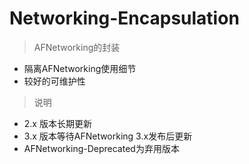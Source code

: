 # Networking-Encapsulation

> AFNetworking的封装

* 隔离AFNetworking使用细节
* 较好的可维护性

> 说明

* 2.x 版本长期更新
* 3.x 版本等待AFNetworking 3.x发布后更新
* AFNetworking-Deprecated为弃用版本
